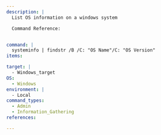 ```yaml
---
description: |
  List OS information on a windows system

  Command Reference:


command: |
  systeminfo | findstr /B /C: "OS Name"/C: "OS Version"
items:

target: |
  - Windows_target
OS:
  - Windows
environment: |
  - Local
command_types:
  - Admin
  - Information_Gathering
references:

---
```

